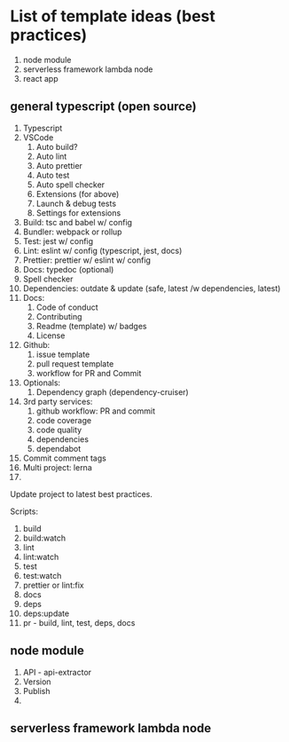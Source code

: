 # List of template ideas (best practices)

1. node module
2. serverless framework lambda node
3. react app

## general typescript (open source)

1. Typescript
2. VSCode
   1. Auto build?
   2. Auto lint
   3. Auto prettier
   4. Auto test
   5. Auto spell checker
   6. Extensions (for above)
   7. Launch & debug tests
   8. Settings for extensions
3. Build: tsc and babel w/ config
4. Bundler: webpack or rollup
5. Test: jest w/ config
6. Lint: eslint w/ config (typescript, jest, docs)
7. Prettier: prettier w/ eslint w/ config
8. Docs: typedoc (optional)
9. Spell checker
10. Dependencies: outdate & update (safe, latest /w dependencies, latest)
11. Docs:
    1. Code of conduct
    2. Contributing
    3. Readme (template) w/ badges
    4. License
12. Github:
    1. issue template
    2. pull request template
    3. workflow for PR and Commit
13. Optionals:
    1. Dependency graph (dependency-cruiser)
14. 3rd party services:
    1. github workflow: PR and commit
    2. code coverage
    3. code quality
    4. dependencies
    5. dependabot
15. Commit comment tags
16. Multi project: lerna
17.

Update project to latest best practices.

Scripts:

1. build
2. build:watch
3. lint
4. lint:watch
5. test
6. test:watch
7. prettier or lint:fix
8. docs
9. deps
10. deps:update
11. pr - build, lint, test, deps, docs

## node module

1. API - api-extractor
2. Version
3. Publish
4.

## serverless framework lambda node
